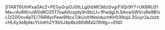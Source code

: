 $START$6UihPxaGAc2+PEGyGrpOJGtLLg0rbMCMziSvgrFXQr9Y7+UK6RUS1Ma+rAxRlKnuW0dKO25T7oaA0icpjdy9n9tcLt+1PwdgLtLSAnw5WXrsRe9BfxLD/Z0Oov8pTE/79iR8yrPewI9Ncx7JklJvIHNwiduchKH039opL3Guyr2eJzzbcHLKy3eBjAkcYUoKh2YXk5J4p6kz6RdMsQ78Wg==$END$